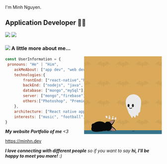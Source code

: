 I'm Minh Nguyen.  
## Application Developer 👨‍💻

[![](https://img.shields.io/badge/Facebook-NguyenNgocMinh-blue)](https://www.facebook.com/minhnn27oct/)
[![](https://img.shields.io/badge/Gmail-ngocminhit2000%40gmail.com-red)](mailto:ngocminhit2000@gmail.com)


### <img src="https://media.giphy.com/media/VgCDAzcKvsR6OM0uWg/giphy.gif" width="50"> A little more about me...  
<img src="https://github.com/MinhNNDev/MinhNNDev/blob/main/Moewwwww.gif" width="250" style="float:right">


```javascript
const UserInformation = {
 pronouns: "He" | "Him",
    askMeAbout: ["app dev", "web dev", "tech"],
    technologies:{
        frontEnd: ["react-native","html","css","js","vuejs"],
        backEnd: ["nodejs", "java", "c++"],
        database: ["mongo","mySql"],
        server: ["mongo","firebase"],
        others:["Photoshop", "Premiere","Illustraion"]
    },
    architecture: ["React native app", "Single page applications","Landing web page", "Server"],
    interests: ["music", "football", "travel", "english", "movie"]
}
```
<em><b>My website Portfolio of me </b><3</em><p href="https://ngocminh.design" >https://minhn.dev</p>
 
<em><b>I love connecting with different people</b> so if you want to say <b>hi, I'll be happy to meet you more!</b> :)</em>
